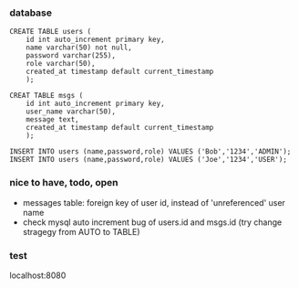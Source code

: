 ### database
```
CREATE TABLE users (
    id int auto_increment primary key,
    name varchar(50) not null,
    password varchar(255),
    role varchar(50),
    created_at timestamp default current_timestamp
    );

CREAT TABLE msgs (
    id int auto_increment primary key,
    user_name varchar(50),
    message text,
    created_at timestamp default current_timestamp
    );

INSERT INTO users (name,password,role) VALUES ('Bob','1234','ADMIN');
INSERT INTO users (name,password,role) VALUES ('Joe','1234','USER');
```

### nice to have, todo, open
* messages table: foreign key of user id, instead of 'unreferenced' user name
* check mysql auto increment bug of users.id and msgs.id (try change stragegy from AUTO to TABLE)

### test
localhost:8080
